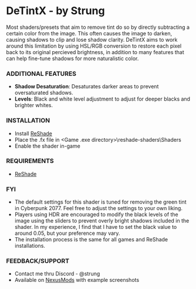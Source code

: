 # DeTintX - by Strung

Most shaders/presets that aim to remove tint do so by directly subtracting a certain color from the image. This often causes the image to darken, causing shadows to clip and lose shadow clarity. DeTintX aims to work around this limitation by using HSL/RGB conversion to restore each pixel back to its original percieved brightness, in addition to many features that can help fine-tune shadows for more naturalistic color.

### ADDITIONAL FEATURES
- **Shadow Desaturation**: Desaturates darker areas to prevent oversaturated shadows.
- **Levels**: Black and white level adjustment to adjust for deeper blacks and brighter whites.

### INSTALLATION
- Install [ReShade](https://reshade.me/)
- Place the .fx file in <Game .exe directory>\reshade-shaders\Shaders
- Enable the shader in-game

### REQUIREMENTS
- [ReShade](https://reshade.me/)

### FYI
- The default settings for this shader is tuned for removing the green tint in Cyberpunk 2077. Feel free to adjust the settings to your own liking.
- Players using HDR are encouraged to modify the black levels of the image using the sliders to prevent overly bright shadows included in the shader. In my experience, I find that I have to set the black value to around 0.05, but your preference may vary.
- The installation process is the same for all games and ReShade installations.
  
### FEEDBACK/SUPPORT
- Contact me thru Discord - @strung
- Available on [NexusMods](https://www.nexusmods.com/cyberpunk2077/mods/8118) with example screenshots
